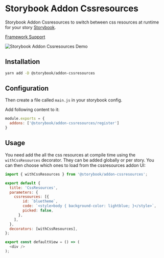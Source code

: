 # Storybook Addon Cssresources

Storybook Addon Cssresources to switch between css resources at runtime for your story [Storybook](https://storybook.js.org).

[Framework Support](https://github.com/storybookjs/storybook/blob/master/ADDONS_SUPPORT.md)

![Storybook Addon Cssresources Demo](docs/demo.gif)

## Installation

```sh
yarn add -D @storybook/addon-cssresources
```

## Configuration

Then create a file called `main.js` in your storybook config.

Add following content to it:

```js
module.exports = {
  addons: ['@storybook/addon-cssresources/register']
}
```

## Usage

You need add the all the css resources at compile time using the `withCssResources` decorator. They can be added globally or per story. You can then choose which ones to load from the cssresources addon UI:

```js
import { withCssResources } from '@storybook/addon-cssresources';

export default {
  title: 'CssResources',
  parameters: {
    cssresources: [{
        id: `bluetheme`,
        code: `<style>body { background-color: lightblue; }</style>`,
        picked: false,
      },
    ],
  },
  decorators: [withCssResources],
};

export const defaultView = () => (
  <div />
);
```
